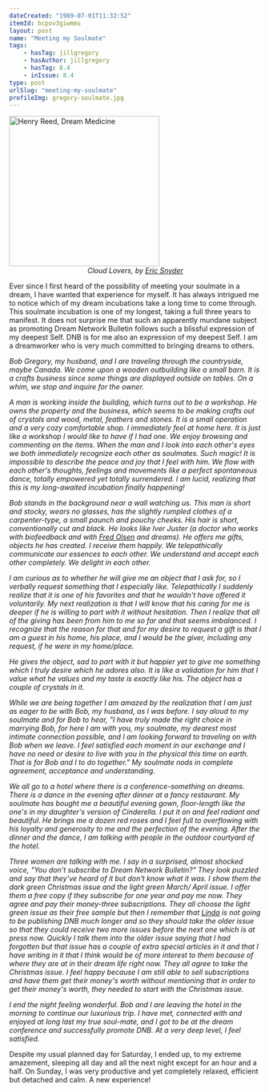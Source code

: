 ```yaml
---
dateCreated: "1989-07-01T11:32:52"
itemId: bcpov3giwmms
layout: post
name: "Meeting my Soulmate"
tags:
    - hasTag: jillgregory
    - hasAuthor: jillgregory
    - hasTag: 8.4
    - inIssue: 8.4
type: post
urlSlug: "meeting-my-soulmate"
profileImg: gregory-soulmate.jpg
---
```


<img src="../images/gregory-soulmate.jpg" width="300px" height="auto" alt="Henry Reed, Dream Medicine"/>
<!--nopreview--><div style="text-align:center"><i>Cloud Lovers, by <a href="../@ericsnyder">Eric Snyder</a></i></div><!--/nopreview-->

Ever since I first heard of the possibility of meeting your soulmate in a dream, I have wanted that experience for myself. It has always intrigued me to notice which of my dream incubations take a long time to come through. This soulmate incubation is one of my longest, taking a full three years to manifest. It does not surprise me that such an apparently mundane subject as promoting Dream Network Bulletin follows such a blissful expression of my deepest Self. DNB is for me also an expression of my deepest Self. I am a dreamworker who is very much committed to bringing dreams to others.

_Bob Gregory, my husband, and I are traveling through the countryside, maybe Canada. We come upon a wooden outbuilding like a small barn. It is a crafts business since some things are displayed outside on tables. On a whim, we stop and inquire for the owner._

_A man is working inside the building, which turns out to be a workshop. He owns the property and the business, which seems to be making crafts out of crystals and wood, metal, feathers and stones. It is a small operation and a very cozy comfortable shop. I immediately feel at home here. It is just like a workshop I would like to have if I had one. We enjoy browsing and commenting on the items. When the man and I look into each other's eyes we both immediately recognize each other as soulmates. Such magic! It is impossible to describe the peace and joy that I feel with him. We flow with each other's thoughts, feelings and movements like a perfect spontaneous dance, totally empowered yet totally surrendered. I am lucid, realizing that this is my long-awaited incubation finally happening!_

_Bob stands in the background near a wall watching us. This man is short and stocky, wears no glasses, has the slightly rumpled clothes of a carpenter-type, a small paunch and pouchy cheeks. His hair is short, conventionally cut and black. He looks like Iver Juster (a doctor who works with biofeedback and with [Fred Olsen](../@fredolsen) and dreams). He offers me gifts, objects he has created. I receive them happily. We telepathically communicate our essences to each other. We understand and accept each other completely. We delight in each other._

_I am curious as to whether he will give me an object that I ask for, so I verbally request something that I especially like. Telepathically I suddenly realize that it is one of his favorites and that he wouldn't have offered it voluntarily. My next realization is that I will know that his caring for me is deeper if he is willing to part with it without hesitation. Then I realize that all of the giving has been from him to me so far and that seems imbalanced. I recognize that the reason for that and for my desire to request a gift is that I am a guest in his home, his place, and I would be the giver, including any request, if he were in my home/place._

_He gives the object, sad to part with it but happier yet to give me something which I truly desire which he adores also. It is like a validation for him that I value what he values and my taste is exactly like his. The object has a couple of crystals in it._

_While we are being together I am amazed by the realization that I am just as eager to be with Bob, my husband, as I was before. I say aloud to my soulmate and for Bob to hear, "I have truly made the right choice in marrying Bob, for here I am with you, my soulmate, my dearest most intimate connection possible, and l am looking forward to traveling on with Bob when we leave. I feel satisfied each moment in our exchange and I have no need or desire to live with you in the physical this time on earth. That is for Bob and I to do together." My soulmate nods in complete agreement, acceptance and understanding._

_We all go to a hotel where there is a conference-something on dreams. There is a dance in the evening after dinner at a fancy restaurant. My soulmate has bought me a beautiful evening gown, floor-length like the one's in my daughter's version of Cinderella. I put it on and feel radiant and beautiful. He brings me a dozen red roses and I feel full to overflowing with his loyalty and generosity to me and the perfection of the evening. After the dinner and the dance, I am talking with people in the outdoor courtyard of the hotel._

_Three women are talking with me. I say in a surprised, almost shocked voice, "You don't subscribe to Dream Network Bulletin?" They look puzzled and say that they've heard of it but don't know what it was. I show them the dark green Christmas issue and the light green March/ April issue. I offer them a free copy if they subscribe for one year and pay me now. They agree and pay their money-three subscriptions. They all choose the light green issue as their free sample but then I remember that [Linda](../@caseyflyer) is not going to be publishing DNB much longer and so they should take the older issue so that they could receive two more issues before the next one which is at press now. Quickly I talk them into the older issue saying that I had forgotten but that issue has a couple of extra special articles in it and that I have writing in it that I think would be of more interest to them because of where they are at in their dream life right now. They all agree to take the Christmas issue. I feel happy because I am still able to sell subscriptions and have them get their money's worth without mentioning that in order to get their money's worth, they needed to start with the Christmas issue._

_I end the night feeling wonderful. Bob and I are leaving the hotel in the morning to continue our luxurious trip. I have met, connected with and enjoyed at long last my true soul-mate, and I got to be at the dream conference and successfully promote DNB. At a very deep level, I feel satisfied._

Despite my usual planned day for Saturday, I ended up, to my extreme amazement, sleeping all day and all the next night except for an hour and a half. On Sunday, I was very productive and yet completely relaxed, efficient but detached and calm. A new experience!
